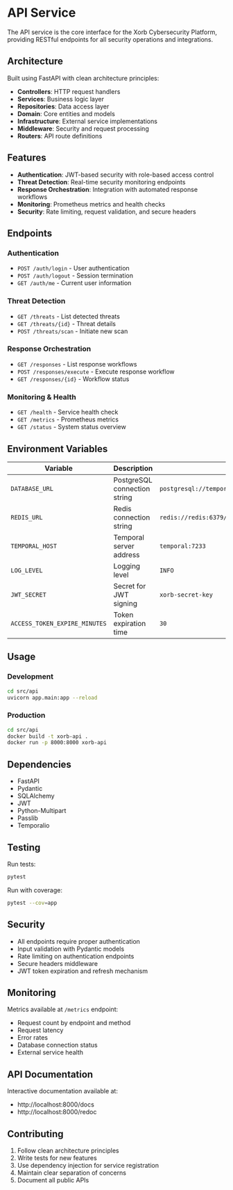 # API Service

The API service is the core interface for the Xorb Cybersecurity Platform, providing RESTful endpoints for all security operations and integrations.

## Architecture

Built using FastAPI with clean architecture principles:
- **Controllers**: HTTP request handlers
- **Services**: Business logic layer
- **Repositories**: Data access layer
- **Domain**: Core entities and models
- **Infrastructure**: External service implementations
- **Middleware**: Security and request processing
- **Routers**: API route definitions

## Features

- **Authentication**: JWT-based security with role-based access control
- **Threat Detection**: Real-time security monitoring endpoints
- **Response Orchestration**: Integration with automated response workflows
- **Monitoring**: Prometheus metrics and health checks
- **Security**: Rate limiting, request validation, and secure headers

## Endpoints

### Authentication
- `POST /auth/login` - User authentication
- `POST /auth/logout` - Session termination
- `GET /auth/me` - Current user information

### Threat Detection
- `GET /threats` - List detected threats
- `GET /threats/{id}` - Threat details
- `POST /threats/scan` - Initiate new scan

### Response Orchestration
- `GET /responses` - List response workflows
- `POST /responses/execute` - Execute response workflow
- `GET /responses/{id}` - Workflow status

### Monitoring & Health
- `GET /health` - Service health check
- `GET /metrics` - Prometheus metrics
- `GET /status` - System status overview

## Environment Variables

| Variable | Description | Default |
|---------|-------------|---------|
| `DATABASE_URL` | PostgreSQL connection string | `postgresql://temporal:temporal@postgres:5432/temporal` |
| `REDIS_URL` | Redis connection string | `redis://redis:6379/0` |
| `TEMPORAL_HOST` | Temporal server address | `temporal:7233` |
| `LOG_LEVEL` | Logging level | `INFO` |
| `JWT_SECRET` | Secret for JWT signing | `xorb-secret-key` |
| `ACCESS_TOKEN_EXPIRE_MINUTES` | Token expiration time | `30` |

## Usage

### Development
```bash
cd src/api
uvicorn app.main:app --reload
```

### Production
```bash
cd src/api
docker build -t xorb-api .
docker run -p 8000:8000 xorb-api
```

## Dependencies

- FastAPI
- Pydantic
- SQLAlchemy
- JWT
- Python-Multipart
- Passlib
- Temporalio

## Testing

Run tests:
```bash
pytest
```

Run with coverage:
```bash
pytest --cov=app
```

## Security

- All endpoints require proper authentication
- Input validation with Pydantic models
- Rate limiting on authentication endpoints
- Secure headers middleware
- JWT token expiration and refresh mechanism

## Monitoring

Metrics available at `/metrics` endpoint:
- Request count by endpoint and method
- Request latency
- Error rates
- Database connection status
- External service health

## API Documentation

Interactive documentation available at:
- http://localhost:8000/docs
- http://localhost:8000/redoc

## Contributing

1. Follow clean architecture principles
2. Write tests for new features
3. Use dependency injection for service registration
4. Maintain clear separation of concerns
5. Document all public APIs